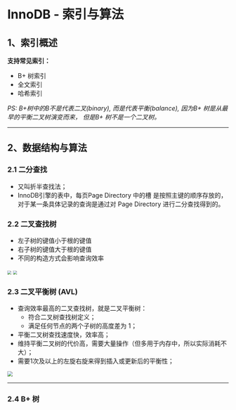 # InnoDB - 索引与算法

## 1、索引概述

**支持常见索引：**

* B+ 树索引
* 全文索引
* 哈希索引

*PS: B+树中的B不是代表二叉(binary), 而是代表平衡(balance), 因为B+ 树是从最早的平衡二叉树演变而来， 但是B+ 树不是一个二叉树。*

***

## 2、数据结构与算法

### 2.1  二分查找

* 又叫折半查找法；
* InnoDB引擎的表中，每页Page Directory 中的槽 是按照主键的顺序存放的，对于某一条具体记录的查询是通过对 Page Directory 进行二分查找得到的。

### 2.2  二叉查找树

* 左子树的键值小于根的键值
* 右子树的键值大于根的键值
* 不同的构造方式会影响查询效率

<img src="E:\cmder\A_CS_NOTES\CS_Notes\MySQL_InnoDB\二叉查找树(1).png" style="zoom:55%;" />  <img src="E:\cmder\A_CS_NOTES\CS_Notes\MySQL_InnoDB\二叉查找树(2).png" style="zoom:55%;" />

### 2.3  二叉平衡树  (AVL)

* 查询效率最高的二叉查找树，就是二叉平衡树：
  * 符合二叉树查找树定义；
  * 满足任何节点的两个子树的高度差为 1；
* 平衡二叉树查找速度快，效率高；
* 维持平衡二叉树的代价高，需要大量操作（但多用于内存中，所以实际消耗不大）；
* 需要1次及以上的左旋右旋来得到插入或更新后的平衡性；

<img src="E:\cmder\A_CS_NOTES\CS_Notes\MySQL_InnoDB\平衡二叉树的平衡操作.png" style="zoom:75%;" />

***

### 2.4 B+ 树

